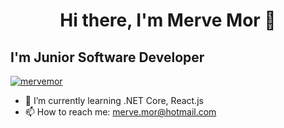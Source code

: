 <h1 align="center">Hi there, I'm Merve Mor 👋</h1>

<h2 align="left" size=10px> I'm Junior Software Developer </h2>

<p > <a href="https://github.com/ryo-ma/github-profile-trophy"><img src="https://github-profile-trophy.vercel.app/?username=mervemor" alt="mervemor" /></a> </p>

- 🌱 I’m currently learning .NET Core, React.js
- 📫 How to reach me: merve.mor@hotmail.com

<!--
**mervemor/mervemor** is a ✨ _special_ ✨ repository because its `README.md` (this file) appears on your GitHub profile.

Here are some ideas to get you started:

- 🔭 I’m currently working on ...
- 👯 I’m looking to collaborate on ...
- 🤔 I’m looking for help with ...
- 💬 Ask me about ...
- 😄 Pronouns: ...
- ⚡ Fun fact: ...
-->

